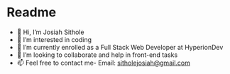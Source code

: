 # Readme
- 👋 Hi, I’m Josiah Sithole
- 👀 I’m interested in coding
- 🌱 I’m currently enrolled as a Full Stack Web Developer at HyperionDev
- 💞️ I’m looking to collaborate and help in front-end tasks 
- 📫 Feel free to contact me- Email: sitholejosiah@gmail.com
